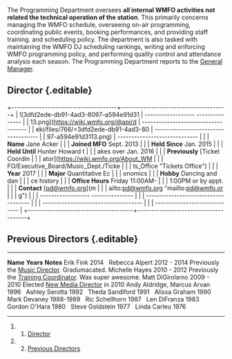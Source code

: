 The Programming Department oversees **all internal WMFO activities not
related the technical operation of the station**. This
primarily concerns managing the WMFO schedule, overseeing on-air
programming, coordinating public events, booking performances, and
providing staff training. and scheduling policy. The department is also
tasked with maintaining the WMFO DJ scheduling rankings, writing and
enforcing WMFO programming policy, and performing quality control and
attendance analysis each season. The Programming Department reports to
the [General
Manager](https://wiki.wmfo.org/About_WMFO/Executive_Board/GM's_Office "GM's Office").

Director {.editable}
--------

+--------------------------------------+--------------------------------------+
| ![3dfd2ede-db91-4ad3-8097-a594e91d31 |   ------------------ --------------- |
| 13.png](https://wiki.wmfo.org/@api/d | ------------------------------------ |
| eki/files/766/=3dfd2ede-db91-4ad3-80 | ------------------------------------ |
| 97-a594e91d3113.png)                 | -----------------------------        |
|                                      |   **Name**           Jane Acker      |
|                                      |   **Joined MFO**     Sept. 2013      |
|                                      |   **Held Since**     Jan. 2015       |
|                                      |   **Held Until**     Hunter Howard t |
|                                      | akes over Jan. 2016                  |
|                                      |   **Previously**     [Ticket Coordin |
|                                      | ator](https://wiki.wmfo.org/About_WM |
|                                      | FO/Executive_Board/Music_Dept./Ticke |
|                                      | ts_Office "Tickets Office")          |
|                                      |   **Year**           2017            |
|                                      |   **Major**          Quantitative Ec |
|                                      | onomics                              |
|                                      |   **Hobby**          Dancing and dan |
|                                      | ce history                           |
|                                      |   **Office Hours**   Friday 11:00AM- |
|                                      | 1:00PM or by appt.                   |
|                                      |   **Contact**        [pd@wmfo.org](m |
|                                      | ailto:pd@wmfo.org "mailto:pd@wmfo.or |
|                                      | g")                                  |
|                                      |   ------------------ --------------- |
|                                      | ------------------------------------ |
|                                      | ------------------------------------ |
|                                      | -----------------------------        |
+--------------------------------------+--------------------------------------+

Previous Directors {.editable}
------------------

  ----------------------------- ------------- ---------------------------------------------------------------------------------------------------------------------------------------------------------------
  **Name**                      **Years**     **Notes**
  Erik Fink                     2014           
  Rebecca Alpert                2012 - 2014   Previously the [Music Director](https://wiki.wmfo.org/About_WMFO/Executive_Board/Music_Dept. "Music Dept."). Gradumacated.
  Michelle Hayes                2010 - 2012   Previously the [Training Coordinator](https://wiki.wmfo.org/About_WMFO/Executive_Board/Program_Dept./Training_Office "Training Office"). Was super awesome.
  Matt DiGirolamo               2009 - 2010   Elected [New Media Director](https://wiki.wmfo.org/About_WMFO/Executive_Board/Publicity_Dept./New_Media_Office "Executive Board/Publicity/New Media") in 2010
  Andy Aldridge, Marcus Arvan   1996           
  Ashley Serotta                1992           
  Theda Sandiford               1991           
  Alissa Graham                 1990           
  Mark Devaney                  1988-1989      
  Ric Schellhorn                1987           
  Len DiFranza                  1983           
  Gordon O'Hara                 1980           
  Steve Goldstein               1977           
  Linda Carleu                  1976           
  ----------------------------- ------------- ---------------------------------------------------------------------------------------------------------------------------------------------------------------

1.  1. [Director](#Director)
2.  2. [Previous Directors](#Previous_Directors)

